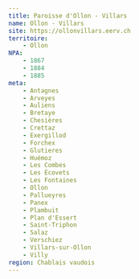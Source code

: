 ```yaml
---
title: Paroisse d'Ollon - Villars
name: Ollon - Villars
site: https://ollonvillars.eerv.ch
territoire:
    - Ollon
NPA:
    - 1867
    - 1884
    - 1885
meta:
    - Antagnes
    - Arveyes
    - Auliens
    - Bretaye
    - Chesières
    - Crettaz
    - Exergillod
    - Forchex
    - Glutieres
    - Huémoz
    - Les Combes
    - Les Écovets
    - Les Fontaines
    - Ollon
    - Pallueyres
    - Panex
    - Plambuit
    - Plan d'Essert
    - Saint-Triphon
    - Salaz
    - Verschiez
    - Villars-sur-Ollon
    - Villy
region: Chablais vaudois
---
```

